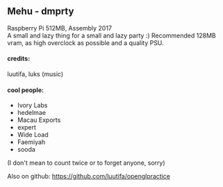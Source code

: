 ## Mehu - dmprty

Raspberry Pi 512MB, Assembly 2017  
A small and lazy thing for a small and lazy party :)
Recommended 128MB vram, as high overclock as possible and a quality PSU.  

#### credits:
luutifa, luks (music)

#### cool people:  
* Ivory Labs
* hedelmae
* Macau Exports
* expert
* Wide Load
* Faemiyah
* sooda

(I don't mean to count twice or to forget anyone, sorry)

Also on github:
https://github.com/luutifa/openglpractice
